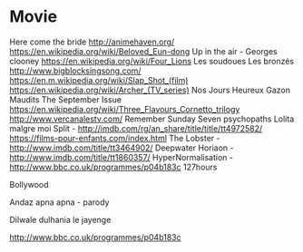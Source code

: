 # Movie
Here come the bride
http://animehaven.org/
https://en.wikipedia.org/wiki/Beloved_Eun-dong
Up in the air - Georges clooney
https://en.wikipedia.org/wiki/Four_Lions
Les soudoues
Les bronzés
http://www.bigblocksingsong.com/
https://en.m.wikipedia.org/wiki/Slap_Shot_(film)
https://en.wikipedia.org/wiki/Archer_(TV_series)
Nos Jours Heureux
Gazon Maudits
The September Issue
https://en.wikipedia.org/wiki/Three_Flavours_Cornetto_trilogy
http://www.vercanalestv.com/
Remember Sunday
Seven psychopaths
Lolita malgre moi
Split - http://imdb.com/rg/an_share/title/title/tt4972582/
https://films-pour-enfants.com/index.html
The Lobster - http://www.imdb.com/title/tt3464902/
Deepwater Horiaon - http://www.imdb.com/title/tt1860357/
HyperNormalisation - http://www.bbc.co.uk/programmes/p04b183c
127hours 

Bollywood

Andaz apna apna - parody

Dilwale dulhania le jayenge

http://www.bbc.co.uk/programmes/p04b183c